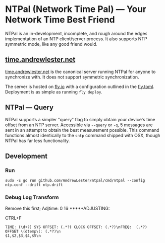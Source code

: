 # NTPal (Network Time Pal) &mdash; Your Network Time Best Friend

NTPal is an in-development, incomplete, and rough around the edges implementation of an NTP client/server process. It also supports NTP symmetric mode, like any good friend would.

## [time.andrewlester.net](https://time.andrewlester.net)

[time.andrewlester.net](https://time.andrewlester.net) is the canonical server running NTPal for anyone to synchronize with. It does not support symmetric synchronization.

The server is hosted on [fly.io](https://fly.io/) with a configuration outlined in the [fly.toml](https://github.com/AndrewLester/ntpal/blob/main/fly.toml). Deployment is as simple as running `fly deploy`.

## NTPal &mdash; Query

NTPal supports a simpler "query" flag to simply obtain your device's time offset from an NTP server. Accessible via `--query` or `-q`, 5 messages are sent in an attempt to obtain the best measurement possible. This command functions almost identically to the `sntp` command shipped with OSX, though NTPal has far less functionality.

## Development

### Run

    sudo -E go run github.com/AndrewLester/ntpal/cmd/ntpal --config ntp.conf --drift ntp.drift

### Debug Log Transform

Remove this first;
Adjtime: 0 16
**\***ADJUSTING:

CTRL+F

    TIME: (\d+?) SYS OFFSET: (.*?) CLOCK OFFSET: (.*?)\nFREQ:  (.*?) OFFSET \(dtemp\): (.*?)\n
    $1,$2,$3,$4,$5\n
